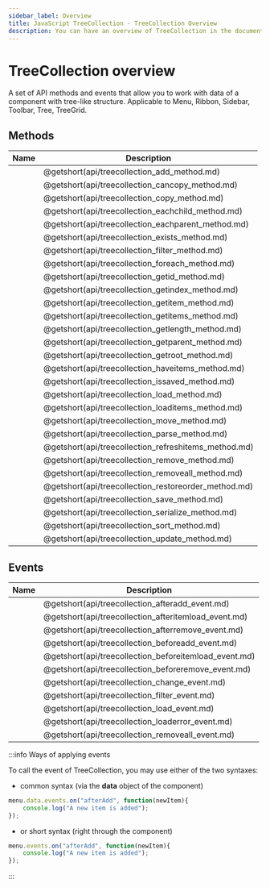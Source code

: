 ```yaml
---
sidebar_label: Overview
title: JavaScript TreeCollection - TreeCollection Overview 
description: You can have an overview of TreeCollection in the documentation of the DHTMLX JavaScript UI library. Browse developer guides and API reference, try out code examples and live demos, and download a free 30-day evaluation version of DHTMLX Suite.
---
```


# TreeCollection overview

A set of API methods and events that allow you to work with data of a component with tree-like structure. Applicable to Menu, Ribbon, Sidebar, Toolbar, Tree, TreeGrid.

## Methods

| Name                                          | Description                                          |
| --------------------------------------------- | ---------------------------------------------------- |
| [](api/treecollection_add_method.md)          | @getshort(api/treecollection_add_method.md)          |
| [](api/treecollection_cancopy_method.md)      | @getshort(api/treecollection_cancopy_method.md)      |
| [](api/treecollection_copy_method.md)         | @getshort(api/treecollection_copy_method.md)         |
| [](api/treecollection_eachchild_method.md)    | @getshort(api/treecollection_eachchild_method.md)    |
| [](api/treecollection_eachparent_method.md)   | @getshort(api/treecollection_eachparent_method.md)   |
| [](api/treecollection_exists_method.md)       | @getshort(api/treecollection_exists_method.md)       |
| [](api/treecollection_filter_method.md)       | @getshort(api/treecollection_filter_method.md)       |
| [](api/treecollection_foreach_method.md)      | @getshort(api/treecollection_foreach_method.md)      |
| [](api/treecollection_getid_method.md)        | @getshort(api/treecollection_getid_method.md)        |
| [](api/treecollection_getindex_method.md)     | @getshort(api/treecollection_getindex_method.md)     |
| [](api/treecollection_getitem_method.md)      | @getshort(api/treecollection_getitem_method.md)      |
| [](api/treecollection_getitems_method.md)     | @getshort(api/treecollection_getitems_method.md)     |
| [](api/treecollection_getlength_method.md)    | @getshort(api/treecollection_getlength_method.md)    |
| [](api/treecollection_getparent_method.md)    | @getshort(api/treecollection_getparent_method.md)    |
| [](api/treecollection_getroot_method.md)      | @getshort(api/treecollection_getroot_method.md)      |
| [](api/treecollection_haveitems_method.md)    | @getshort(api/treecollection_haveitems_method.md)    |
| [](api/treecollection_issaved_method.md)      | @getshort(api/treecollection_issaved_method.md)      |
| [](api/treecollection_load_method.md)         | @getshort(api/treecollection_load_method.md)         |
| [](api/treecollection_loaditems_method.md)    | @getshort(api/treecollection_loaditems_method.md)    |
| [](api/treecollection_move_method.md)         | @getshort(api/treecollection_move_method.md)         |
| [](api/treecollection_parse_method.md)        | @getshort(api/treecollection_parse_method.md)        |
| [](api/treecollection_refreshitems_method.md) | @getshort(api/treecollection_refreshitems_method.md) |
| [](api/treecollection_remove_method.md)       | @getshort(api/treecollection_remove_method.md)       |
| [](api/treecollection_removeall_method.md)    | @getshort(api/treecollection_removeall_method.md)    |
| [](api/treecollection_restoreorder_method.md) | @getshort(api/treecollection_restoreorder_method.md) |
| [](api/treecollection_save_method.md)         | @getshort(api/treecollection_save_method.md)         |
| [](api/treecollection_serialize_method.md)    | @getshort(api/treecollection_serialize_method.md)    |
| [](api/treecollection_sort_method.md)         | @getshort(api/treecollection_sort_method.md)         |
| [](api/treecollection_update_method.md)       | @getshort(api/treecollection_update_method.md)       |

## Events

| Name                                           | Description                                           |
| ---------------------------------------------- | ----------------------------------------------------- |
| [](api/treecollection_afteradd_event.md)       | @getshort(api/treecollection_afteradd_event.md)       |
| [](api/treecollection_afteritemload_event.md)  | @getshort(api/treecollection_afteritemload_event.md)  |
| [](api/treecollection_afterremove_event.md)    | @getshort(api/treecollection_afterremove_event.md)    |
| [](api/treecollection_beforeadd_event.md)      | @getshort(api/treecollection_beforeadd_event.md)      |
| [](api/treecollection_beforeitemload_event.md) | @getshort(api/treecollection_beforeitemload_event.md) |
| [](api/treecollection_beforeremove_event.md)   | @getshort(api/treecollection_beforeremove_event.md)   |
| [](api/treecollection_change_event.md)         | @getshort(api/treecollection_change_event.md)         |
| [](api/treecollection_filter_event.md)         | @getshort(api/treecollection_filter_event.md)         |
| [](api/treecollection_load_event.md)           | @getshort(api/treecollection_load_event.md)           |
| [](api/treecollection_loaderror_event.md)      | @getshort(api/treecollection_loaderror_event.md)      |
| [](api/treecollection_removeall_event.md)      | @getshort(api/treecollection_removeall_event.md)      |

:::info Ways of applying events

To call the event of TreeCollection, you may use either of the two syntaxes:

- common syntax (via the **data** object of the component)

~~~js
menu.data.events.on("afterAdd", function(newItem){
    console.log("A new item is added");
});
~~~

- or short syntax (right through the component)

~~~js
menu.events.on("afterAdd", function(newItem){
    console.log("A new item is added");
});
~~~
:::
